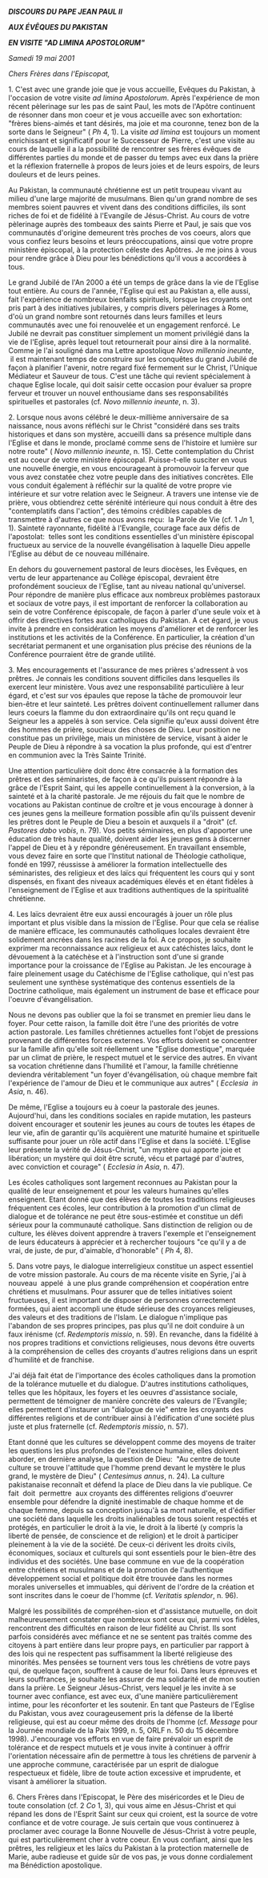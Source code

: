 ***DISCOURS DU PAPE JEAN PAUL II***

***AUX ÉVÊQUES DU PAKISTAN***

***EN VISITE "AD LIMINA APOSTOLORUM"***

*Samedi 19 mai 2001*

*Chers Frères dans l'Episcopat,*

1. C'est avec une grande joie que je vous accueille, Evêques du Pakistan, à l'occasion de votre visite *ad limina Apostolorum*. Après l'expérience de mon récent pèlerinage sur les pas de saint Paul, les mots de l'Apôtre continuent de résonner dans mon coeur et je vous accueille avec son exhortation:  "frères biens-aimés et tant désirés, ma joie et ma couronne, tenez bon de la sorte dans le Seigneur" ( *Ph* 4, 1). La visite *ad limina* est toujours un moment enrichissant et significatif pour le Successeur de Pierre, c'est une visite au cours de laquelle il a la possibilité de rencontrer ses frères évêques de différentes parties du monde et de passer du temps avec eux dans la prière et la réflexion fraternelle à propos de leurs joies et de leurs espoirs, de leurs douleurs et de leurs peines.

Au Pakistan, la communauté chrétienne est un petit troupeau vivant au milieu d'une large majorité de musulmans. Bien qu'un grand nombre de ses membres soient pauvres et vivent dans des conditions difficiles, ils sont riches de foi et de fidélité à l'Evangile de Jésus-Christ. Au cours de votre pèlerinage auprès des tombeaux des saints Pierre et Paul, je sais que vos communautés d'origine demeurent très proches de vos coeurs, alors que vous confiez leurs besoins et leurs préoccupations, ainsi que votre propre ministère épiscopal, à la protection céleste des Apôtres. Je me joins à vous pour rendre grâce à Dieu pour les bénédictions qu'il vous a accordées à tous.

Le grand Jubilé de l'An 2000 a été un temps de grâce dans la vie de l'Eglise tout entière. Au cours de l'année, l'Eglise qui est au Pakistan a, elle aussi, fait l'expérience de nombreux bienfaits spirituels, lorsque les croyants ont pris part à des initiatives jubilaires, y compris divers pèlerinages à Rome, d'où un grand nombre sont retournés dans leurs familles et leurs communautés avec une foi renouvelée et un engagement renforcé. Le Jubilé ne devrait pas constituer simplement un moment privilégié dans la vie de l'Eglise, après lequel tout retournerait pour ainsi dire à la normalité. Comme je l'ai souligné dans ma Lettre apostolique *Novo millennio ineunte*,  il est maintenant temps de construire sur les conquêtes du grand Jubilé de façon à planifier l'avenir, notre regard fixé fermement sur le Christ, l'Unique Médiateur et Sauveur de tous. C'est une tâche qui revient spécialement à chaque Eglise locale, qui doit saisir cette occasion pour évaluer sa propre ferveur et trouver un nouvel enthousiame dans ses responsabilités spirituelles et pastorales (cf. *Novo millennio ineunte*, n. 3).

2. Lorsque nous avons célébré le deux-millième anniversaire de sa naissance, nous avons réfléchi sur le Christ "considéré dans ses traits historiques et dans son mystère, accueilli dans sa présence multiple dans l'Eglise et dans le monde, proclamé comme sens de l'histoire et lumière sur notre route" ( *Novo millennio ineunte*, n. 15). Cette contemplation du Christ est au coeur de votre ministère épiscopal. Puisse-t-elle susciter en vous une nouvelle énergie, en vous encourageant à promouvoir la ferveur que vous avez constatée chez votre peuple dans des initiatives concrètes. Elle vous conduit également à réfléchir sur la qualité de votre propre vie intérieure et sur votre relation avec le Seigneur. A travers une intense vie de prière, vous obtiendrez cette sérénité intérieure qui nous conduit à être des "contemplatifs dans l'action", des témoins crédibles capables de transmettre à d'autres ce que nous avons reçu:  la Parole de Vie (cf. 1 *Jn* 1, 1). Sainteté rayonnante, fidélité à l'Evangile, courage face aux défis de l'apostolat:  telles sont les conditions essentielles d'un ministère épiscopal fructueux au service de la nouvelle évangélisation à laquelle Dieu appelle l'Eglise au début de ce nouveau millénaire.

En dehors du gouvernement pastoral de leurs diocèses, les Evêques, en vertu de leur appartenance au Collège épiscopal, devraient être profondément soucieux de l'Eglise, tant au niveau national qu'universel. Pour répondre de manière plus efficace aux nombreux problèmes pastoraux et sociaux de votre pays, il est important de renforcer la collaboration au sein de votre Conférence épiscopale, de façon à parler d'une seule voix et à offrir des directives fortes aux catholiques du Pakistan. A cet égard, je vous invite à prendre en considération les moyens d'améliorer et de renforcer les institutions et les activités de la Conférence. En particulier, la création d'un secrétariat permanent et une organisation plus précise des réunions de la Conférence pourraient être de grande utilité.

3. Mes encouragements et l'assurance de mes prières s'adressent à vos prêtres. Je connais les conditions souvent difficiles dans lesquelles ils exercent leur ministère. Vous avez une responsabilité particulière à leur égard, et c'est sur vos épaules que repose la tâche de promouvoir leur bien-être et leur sainteté. Les prêtres doivent continuellement rallumer dans leurs coeurs la flamme du don extraordinaire qu'ils ont reçu quand le Seigneur les a appelés à son service. Cela signifie qu'eux aussi doivent être des hommes de prière, soucieux des choses de Dieu. Leur position ne constitue pas un privilège, mais un ministère de service, visant à aider le Peuple de Dieu à répondre à sa vocation la plus profonde, qui est d'entrer en communion avec la Très Sainte Trinité.

Une attention particulière doit donc être consacrée à la formation des prêtres et des séminaristes, de façon à ce qu'ils puissent répondre à la grâce de l'Esprit Saint, qui les appelle continuellement à la conversion, à la sainteté et à la charité pastorale. Je me réjouis du fait que le nombre de vocations au Pakistan continue de croître et je vous encourage à donner à ces jeunes gens la meilleure formation possible afin qu'ils puissent devenir les prêtres dont le Peuple de Dieu a besoin et auxquels il a "droit" (cf. *Pastores dabo vobis*, n. 79). Vos petits séminaires, en plus d'apporter une éducation de très haute qualité, doivent aider les jeunes gens à discerner l'appel de Dieu et à y répondre généreusement. En travaillant ensemble, vous devez faire en sorte que l'Institut national de Théologie catholique, fondé en 1997, réussisse à améliorer la formation intellectuelle des séminaristes, des religieux et des laïcs qui fréquentent les cours qui y sont dispensés, en fixant des niveaux académiques élevés et en étant fidèles à l'enseignement de l'Eglise et aux traditions authentiques de la spiritualité chrétienne.

4. Les laïcs devraient être eux aussi encouragés à jouer un rôle plus important et plus visible dans la mission de l'Eglise. Pour que cela se réalise de manière efficace, les communautés catholiques locales devraient être solidement ancrées dans les racines de la foi. A ce propos, je souhaite exprimer ma reconnaissance aux religieux et aux catéchistes laïcs, dont le dévouement à la catéchèse et à l'instruction sont d'une si grande importance pour la croissance de l'Eglise au Pakistan. Je les encourage à faire pleinement usage du Catéchisme de l'Eglise catholique, qui n'est pas seulement une synthèse systématique des contenus essentiels de la Doctrine catholique, mais également un instrument de base et efficace pour l'oeuvre d'évangélisation.

Nous ne devons pas oublier que la foi se transmet en premier lieu dans le foyer. Pour cette raison, la famille doit être l'une des priorités de votre action pastorale. Les familles chrétiennes actuelles font l'objet de pressions provenant de différentes forces externes. Vos efforts doivent se concentrer sur la famille afin qu'elle soit réellement une "Eglise domestique", marquée par un climat de prière, le respect mutuel et le service des autres. En vivant sa vocation chrétienne dans l'humilité et l'amour, la famille chrétienne deviendra véritablement "un foyer d'évangélisation, où chaque membre fait l'expérience de l'amour de Dieu et le communique aux autres" ( *Ecclesia  in Asia*, n. 46).

De même, l'Eglise a toujours eu à coeur la pastorale des jeunes. Aujourd'hui, dans les conditions sociales en rapide mutation, les pasteurs doivent encourager et soutenir les jeunes au cours de toutes les étapes de leur vie, afin de garantir qu'ils acquièrent une maturité humaine et spirituelle suffisante pour jouer un rôle actif dans l'Eglise et dans la société. L'Eglise leur présente la vérité de Jésus-Christ, "un mystère qui apporte joie et libération; un mystère qui doit être scruté, vécu et partagé par d'autres, avec conviction et courage" ( *Ecclesia in Asia*, n. 47).

Les écoles catholiques sont largement reconnues au Pakistan pour la qualité de leur enseignement et pour les valeurs humaines qu'elles enseignent. Etant donné que des élèves de toutes les traditions religieuses fréquentent ces écoles, leur contribution à la promotion d'un climat de dialogue et de tolérance ne peut être sous-estimée et constitue un défi sérieux pour la communauté catholique. Sans distinction de religion ou de culture, les élèves doivent apprendre à travers l'exemple et l'enseignement de leurs éducateurs à apprécier et à rechercher toujours "ce qu'il y a de vrai, de juste, de pur, d'aimable, d'honorable" ( *Ph* 4, 8).

5. Dans votre pays, le dialogue interreligieux constitue un aspect essentiel de votre mission pastorale. Au cours de ma récente visite en Syrie, j'ai à nouveau  appelé  à une plus grande compréhension et coopération entre chrétiens et musulmans. Pour assurer que de telles initiatives soient fructueuses, il est important de disposer de personnes correctement formées, qui aient accompli une étude sérieuse des croyances religieuses, des valeurs et des traditions de l'Islam. Le dialogue n'implique pas l'abandon de ses propres principes, pas plus qu'il ne doit conduire à un faux irénisme (cf. *Redemptoris missio*, n. 59). En revanche, dans la fidélité à nos propres traditions et convictions religieuses, nous devons être ouverts à la compréhension de celles des croyants d'autres religions dans un esprit d'humilité et de franchise.

J'ai déjà fait état de l'importance des écoles catholiques dans la promotion de la tolérance mutuelle et du dialogue. D'autres institutions catholiques, telles que les hôpitaux, les foyers et les oeuvres d'assistance sociale, permettent de témoigner de manière concrète des valeurs de l'Evangile; elles permettent d'instaurer un "dialogue de vie" entre les croyants des différentes religions et de contribuer ainsi à l'édification d'une société plus juste et plus fraternelle (cf. *Redemptoris missio*, n. 57).

Etant donné que les cultures se développent comme des moyens de traiter les questions les plus profondes de l'existence humaine, elles doivent aborder, en dernière analyse, la question de Dieu:  "Au centre de toute culture se trouve l'attitude que l'homme prend devant le mystère le plus grand, le mystère de Dieu" ( *Centesimus annus*, n. 24). La culture pakistanaise reconnaît et défend la place de Dieu dans la vie publique. Ce  fait  doit  permettre  aux croyants des différentes religions d'oeuvrer ensemble pour défendre la dignité inestimable de chaque homme et de chaque femme, depuis sa conception jusqu'à sa mort naturelle, et d'édifier une société dans laquelle les droits inaliénables de tous soient respectés et protégés, en particulier le droit à la vie, le droit à la liberté (y compris la liberté de pensée, de conscience et de religion) et le droit à participer pleinement à la vie de la société. De ceux-ci dérivent les droits civils, économiques, sociaux et culturels qui sont essentiels pour le bien-être des individus et des sociétés. Une base commune en vue de la coopération entre chrétiens et musulmans et de la promotion de l'authentique développement social et politique doit être trouvée dans les normes morales universelles et immuables, qui dérivent de l'ordre de la création et sont inscrites dans le coeur de l'homme (cf. *Veritatis splendor*, n. 96).

Malgré les possibilités de compréhen-sion et d'assistance mutuelle, on doit malheureusement constater que nombreux sont ceux qui, parmi vos fidèles, rencontrent des difficultés en raison de leur fidélité au Christ. Ils sont parfois considérés avec méfiance et ne se sentent pas traités comme des citoyens à part entière dans leur propre pays, en particulier par rapport à des lois qui ne respectent pas suffisamment la liberté religieuse des minorités. Mes pensées se tournent vers tous les chrétiens de votre pays qui, de quelque façon, souffrent à cause de leur foi. Dans leurs épreuves et leurs souffrances, je souhaite les assurer de ma solidarité et de mon soutien dans la prière. Le Seigneur Jésus-Christ, vers lequel je les invite à se tourner avec confiance, est avec eux, d'une manière particulièrement intime, pour les réconforter et les soutenir. En tant que Pasteurs de l'Eglise du Pakistan, vous avez courageusement pris la défense de la liberté religieuse, qui est au coeur même des droits de l'homme (cf. *Message* pour la Journée mondiale de la Paix 1999, n. 5, ORLF n. 50 du 15 décembre 1998). J'encourage vos efforts en vue de faire prévaloir un esprit de tolérance et de respect mutuels et je vous invite à continuer à offrir l'orientation nécessaire afin de permettre à tous les chrétiens de parvenir à une approche commune, caractérisée par un esprit de dialogue respectueux et fidèle, libre de toute action excessive et imprudente, et visant à améliorer la situation.

6. Chers Frères dans l'Episcopat, le Père des miséricordes et le Dieu de toute consolation (cf. 2 *Co* 1, 3), qui vous aime en Jésus-Christ et qui répand les dons de l'Esprit Saint sur ceux qui croient, est la source de votre confiance et de votre courage. Je suis certain que vous continuerez à proclamer avec courage la Bonne Nouvelle de Jésus-Christ à votre peuple, qui est particulièrement cher à votre coeur. En vous confiant, ainsi que les prêtres, les religieux et les laïcs du Pakistan à la protection maternelle de Marie, aube radieuse et guide sûr de vos pas, je vous donne cordialement ma Bénédiction apostolique.